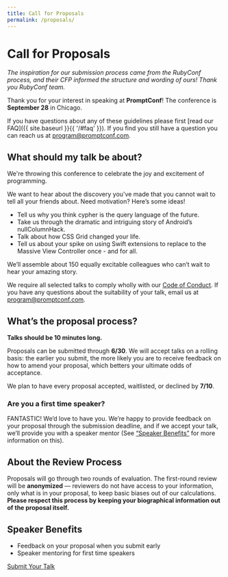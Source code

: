 ```yaml
---
title: Call for Proposals
permalink: /proposals/
---
```


# Call for Proposals

*The inspiration  for our submission process came from the RubyConf process, and their CFP informed the structure and wording of ours! Thank you RubyConf team.*

Thank you for your interest in speaking at **PromptConf**! The conference is **September 28** in Chicago.

If you have questions about any of these guidelines please first [read our FAQ]({{ site.baseurl }}{{ '/#faq' }}). If you find you still have a question you can reach us at [program@promptconf.com](mailto:program@promptconf.com).

## What should my talk be about?

We're throwing this conference to celebrate the joy and excitement of programming.

We want to hear about the discovery you’ve made that you cannot wait to tell all your friends about. Need motivation? Here’s some ideas!

- Tell us why you think cypher is the query language of the future. 
- Take us through the dramatic and intriguing story of Android’s nullColumnHack.
- Talk about how CSS Grid changed your life.
- Tell us about your spike on using Swift extensions to replace to the Massive View Controller once - and for all. 

We’ll assemble about 150 equally excitable colleagues who can’t wait to hear your amazing story.

We require all selected talks to comply wholly with our [Code of Conduct](conduct.html). If you have any questions about the suitability of your talk, email us at [program@promptconf.com](mailto:program@promptconf.com).

## What’s the proposal process?

**Talks should be 10 minutes long.**

Proposals can be submitted through **6/30**. We will accept talks on a rolling basis: the earlier you submit, the more likely you are to receive feedback on how to amend your proposal, which betters your ultimate odds of acceptance. 

We plan to have every proposal accepted, waitlisted, or declined by **7/10**.

### Are you a first time speaker? 

FANTASTIC! We’d love to have you. We’re happy to provide feedback on your proposal through the submission deadline, and if we accept your talk, we’ll provide you with a speaker mentor (See [“Speaker Benefits”](#speaker-benefits) for more information on this).

## About the Review Process

Proposals will go through two rounds of evaluation. The first-round review will be **anonymized** — reviewers do not have access to your information, only what is in your proposal, to keep basic biases out of our calculations. **Please respect this process by keeping your biographical information out of the proposal itself.**

## Speaker Benefits

- Feedback on your proposal when you submit early
- Speaker mentoring for first time speakers

<a class='button gtm-cta' href='https://forms.gle/EkWXMNNi8ZVZuUc47' target='_blank'>Submit Your Talk</a>